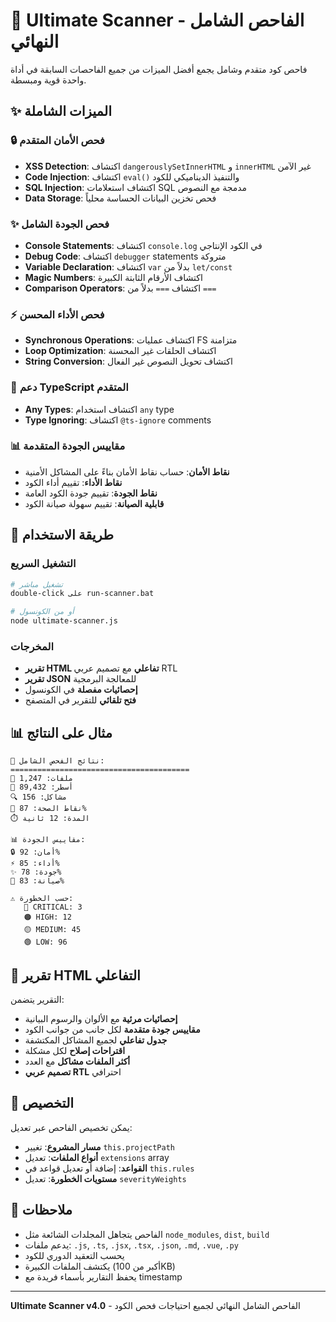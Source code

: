 # 🚀 Ultimate Scanner - الفاحص الشامل النهائي

فاحص كود متقدم وشامل يجمع أفضل الميزات من جميع الفاحصات السابقة في أداة واحدة قوية ومبسطة.

## ✨ الميزات الشاملة

### 🔒 فحص الأمان المتقدم
- **XSS Detection**: اكتشاف `dangerouslySetInnerHTML` و `innerHTML` غير الآمن
- **Code Injection**: اكتشاف `eval()` والتنفيذ الديناميكي للكود
- **SQL Injection**: اكتشاف استعلامات SQL مدمجة مع النصوص
- **Data Storage**: فحص تخزين البيانات الحساسة محلياً

### ✨ فحص الجودة الشامل
- **Console Statements**: اكتشاف `console.log` في الكود الإنتاجي
- **Debug Code**: اكتشاف `debugger` statements متروكة
- **Variable Declaration**: اكتشاف `var` بدلاً من `let/const`
- **Magic Numbers**: اكتشاف الأرقام الثابتة الكبيرة
- **Comparison Operators**: اكتشاف `===` بدلاً من `===`

### ⚡ فحص الأداء المحسن
- **Synchronous Operations**: اكتشاف عمليات FS متزامنة
- **Loop Optimization**: اكتشاف الحلقات غير المحسنة
- **String Conversion**: اكتشاف تحويل النصوص غير الفعال

### 🎯 دعم TypeScript المتقدم
- **Any Types**: اكتشاف استخدام `any` type
- **Type Ignoring**: اكتشاف `@ts-ignore` comments

### 📊 مقاييس الجودة المتقدمة
- **نقاط الأمان**: حساب نقاط الأمان بناءً على المشاكل الأمنية
- **نقاط الأداء**: تقييم أداء الكود
- **نقاط الجودة**: تقييم جودة الكود العامة
- **قابلية الصيانة**: تقييم سهولة صيانة الكود

## 🚀 طريقة الاستخدام

### التشغيل السريع
```bash
# تشغيل مباشر
double-click على run-scanner.bat

# أو من الكونسول
node ultimate-scanner.js
```

### المخرجات
- **تقرير HTML تفاعلي** مع تصميم عربي RTL
- **تقرير JSON** للمعالجة البرمجية
- **إحصائيات مفصلة** في الكونسول
- **فتح تلقائي** للتقرير في المتصفح

## 📊 مثال على النتائج

```
🎯 نتائج الفحص الشامل:
========================================
📁 ملفات: 1,247
📄 أسطر: 89,432
🔍 مشاكل: 156
💚 نقاط الصحة: 87%
⏱️ المدة: 12 ثانية

📊 مقاييس الجودة:
🔒 أمان: 92%
⚡ أداء: 85%
✨ جودة: 78%
🔧 صيانة: 83%

⚠️ حسب الخطورة:
   🔴 CRITICAL: 3
   🟠 HIGH: 12
   🟡 MEDIUM: 45
   🟢 LOW: 96
```

## 🎨 تقرير HTML التفاعلي

التقرير يتضمن:
- **إحصائيات مرئية** مع الألوان والرسوم البيانية
- **مقاييس جودة متقدمة** لكل جانب من جوانب الكود
- **جدول تفاعلي** لجميع المشاكل المكتشفة
- **اقتراحات إصلاح** لكل مشكلة
- **أكثر الملفات مشاكل** مع العدد
- **تصميم عربي RTL** احترافي

## 🔧 التخصيص

يمكن تخصيص الفاحص عبر تعديل:
- **مسار المشروع**: تغيير `this.projectPath`
- **أنواع الملفات**: تعديل `extensions` array
- **القواعد**: إضافة أو تعديل قواعد في `this.rules`
- **مستويات الخطورة**: تعديل `severityWeights`

## 📝 ملاحظات

- الفاحص يتجاهل المجلدات الشائعة مثل `node_modules`, `dist`, `build`
- يدعم ملفات: `.js`, `.ts`, `.jsx`, `.tsx`, `.json`, `.md`, `.vue`, `.py`
- يحسب التعقيد الدوري للكود
- يكتشف الملفات الكبيرة (أكبر من 100KB)
- يحفظ التقارير بأسماء فريدة مع timestamp

---

**Ultimate Scanner v4.0** - الفاحص الشامل النهائي لجميع احتياجات فحص الكود